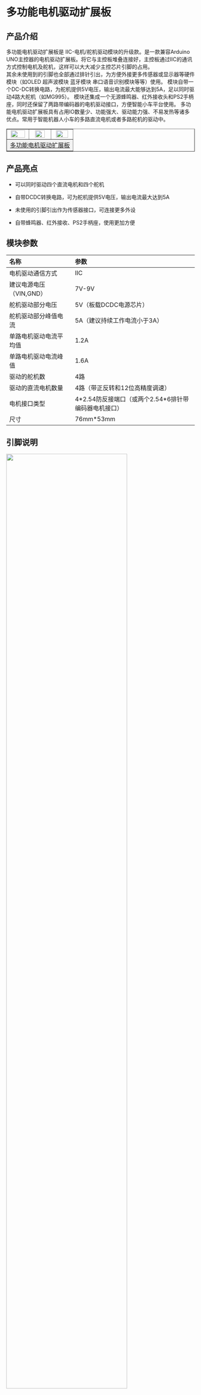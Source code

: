 # 多功能电机驱动扩展板

## 产品介绍

多功能电机驱动扩展板是 IIC-电机/舵机驱动模块的升级款。是一款兼容Arduino UNO主控器的电机驱动扩展板。将它与主控板堆叠连接好，主控板通过IIC的通讯方式控制电机及舵机，这样可以大大减少主控芯片引脚的占用。  
其余未使用到的引脚也全部通过排针引出，为方便外接更多传感器或显示器等硬件模块（如OLED 超声波模块 蓝牙模块  串口语音识别模块等等）使用。
模块自带一个DC-DC转换电路，为舵机提供5V电压，输出电流最大能够达到5A，足以同时驱动4路大舵机（如MG995）。 模块还集成一个无源蜂鸣器、红外接收头和PS2手柄座，同时还保留了两路带编码器的电机驱动接口，方便智能小车平台使用。
多功能电机驱动扩展板具有占用IO数量少、功能强大、驱动能力强、不易发热等诸多优点。常用于智能机器人小车的多路直流电机或者多路舵机的驱动中。 

<table border="1" align="center">

<tr>
  <td align="center"><img src="../img/OJXM34/14.jpg" width=95% /></td>
  <td align="center"><img src="../img/OJXM34/15.jpg" width=80% /></td>
  <td align="center"><img src="../img/OJXM34/16.jpg" width=86% /></td>
</tr>
<tr>
  <td style="background-color:rgb(232,232,232,0.5) "colspan="3" align="center"> <a href="https://item.taobao.com/item.htm?id=664667956664"><font style="font-size:16px"> 多功能电机驱动扩展板</font></a> </td>
</tr>
</table>

## 产品亮点

+ 可以同时驱动四个直流电机和四个舵机

+ 自带DCDC转换电路，可为舵机提供5V电压，输出电流最大达到5A

+ 未使用的引脚引出作为传感器接口，可连接更多外设

+ 自带蜂鸣器、红外接收、PS2手柄座，使用更加方便
  


## 模块参数

|          名称           |                         参数                          |
| :--------------------- | :---------------------------------------------------|
|       电机驱动通信方式    |                          IIC                          |
| 建议电源电压（VIN,GND） |                        7V-9V                         |
|    舵机驱动部分电压     |                5V（板载DCDC电源芯片）                 |
|  舵机驱动部分峰值电流   |             5A（建议持续工作电流小于3A）              |
| 单路电机驱动电流平均值  |                         1.2A                          |
|  单路电机驱动电流峰值   |                         1.6A                          |
|      驱动的舵机数       |                          4路                          |
|   驱动的直流电机数量    |            4路（带正反转和12位高精度调速）            |
|      电机接口类型       | 4\*2.54防反接端口（或两个2.54*6排针带编码器电机接口） |
|        尺寸         |                      76mm*53mm                       |

 

## 引脚说明

<img src="../img/OJXM34/02.jpg" width=80% />

**1.IIC信号输入接口：** 与IIC通信模块进行连接通信

**2.直流电机接口：** M1、M2、M3、M4，连接直流电机，可支持4路直流电机

**3.两路编码器接口** 不与直流电机接口同时使用

**4.舵机接口：** S1、S2、S3、S4，连接舵机，可支持4路舵机

**5.电源开关：** 控制整个扩展板电源通断

**6.外部供电接口：** 用于外接电池或其他电源，推荐电压6~12V

**7.电源指示灯Power** 

**8.PS2手柄座：** 可连接遥控器、手柄，在智能小车中，可以通过连接遥控器控制小车

**9.4P排针接口：** 可作为软串口使用、也可作为4P传感器接口

**10.串口接口：** 可进行串口通信，与arduino的硬件串口连接

**11.传感器接口：** D5~D11，将主板未使用到的引脚全部引出，作为传感器接口使用，扩展出更多的功能

**12.蜂鸣器：** 发出提示声或警报声，播放声音，默认连接arduino的A0引脚

**13.红外接收器：** 可用于产品所需的红外控制，默认连接arduino的D4引脚

**14.4P排针接口：** 默认连接arduino的D12 D13引脚，可以用于连接超声波等模块

**15.模拟排母接口：** 从左到右分别为  A2 A3 5V GND A5 A4，靠右可接OLED模块

**16.ws2812指示灯：** 默认连接arduino的A1接口



## 接口测试

### 电机舵机接口测试

电机驱动扩展板可以同时支持驱动四个直流电机和四个舵机，并且能实现直流电机的正反转和电机调速控制。外部供电接口可以用于外接电池或其他电源，推荐电压6~12V

<img src="../img/OJXM34/03.jpg" width=70% />

**Arduino IDE程序**
```C++
/*电机驱动扩展板测试程序，电机+舵机
OpenJumper
*/
#include <Openjumper_IICMotorDriver.h>

Openjumper_IICMotorDriver pwm = Openjumper_IICMotorDriver();

#define SERVOMIN 100 // 舵机角度最小值
#define SERVOMAX 400 // 舵机角度最大值

#define Server1  1//分别对应板子上的S1-S4的4个舵机接口
#define Server2  2
#define Server3  3
#define Server4  4
  
void setup() {
  Serial.begin(9600);
  Serial.println("Car test!");
  pwm.begin();//初始化
  
  pwm.motorConfig(DIRP,DIRP,DIRP,DIRP);//设置电机正方向，参数：DIRN,DIRP
}
  
void loop() {
  /*控制单个电机M3转动，速度1000
  M3：电机编号，包括M1，M2，M3，M4
  1000：速度值，取值范围在-4096-4096，负数表示反转，正数表示正转，绝对值越大表示速度越快
  */
  pwm.setMotor(M3, 1000);
  delay(500);
  
  /*控制所有电机转动，速度3000
  1000：速度值，取值范围在-4096-4096，负数表示反转，正数表示正转，绝对值越大表示速度越快
  */
  pwm.setAllMotor(3000);
  delay(500);
  
  /*分别控制所有电机转动，速度1000，速度值可不同
  1000：速度值，取值范围在-4096-4096，负数表示反转，正数表示正转，绝对值越大表示速度越快
  */
  pwm.setAllMotor(1000, 1000, 1000, 100);
  delay(500);
  
  /*控制所有电机停止
  */
  pwm.stopMotor(MAll);
  delay(500);
  
  /*控制S2号引脚输出高电平
  2：引脚编号，包括1，2，3，4或S1,S2,S3,S4分别对应板子上的S1,S2,S3,S4
  HIGH：高低电平；HIGH表示高电平，LOW表示低电平
  */
  pwm.digitalWrite(2,HIGH);
  
  /*驱动S1端口的舵机转到200的位置
  1：引脚编号，包括1，2，3，4或S1,S2,S3,S4分别对应板子上的S1,S2,S3,S4
  200：舵机转动的位置，范围在100-400，对应0度到180度
  */
  pwm.setServoPulse(1, 200);
  delay(1500);

}
```
### OLED显示屏测试

电机驱动扩展板将未使用的模拟引脚用排母引出，靠右可用作OLED接口连接OLED屏。

<img src="../img/OJXM34/06.png" width=60% />

**Arduino IDE程序**

```C++
#include <U8g2lib.h>
#include <Wire.h>

U8G2_SSD1306_128X64_NONAME_1_HW_I2C u8g2(U8G2_R0, U8X8_PIN_NONE);

void page1() {
  u8g2.setFont(u8g2_font_timR14_tf);
  u8g2.setFontPosTop();
  u8g2.setCursor(0,20);
  u8g2.print("OPENJUMPER");
  u8g2.setCursor(7,34);
  u8g2.print("OLED  TEST");
}

void setup(){
  u8g2.setI2CAddress(0x3C*2);
  u8g2.begin();
  u8g2.enableUTF8Print();

}

void loop(){
  u8g2.firstPage();
  do
  {
    page1();
  }while(u8g2.nextPage());

}
```

**Mixly图形化程序**

<img src="../img/OJXM34/08.png" width=70% />

[mixly程序下载](http://download.openjumper.cn/mixly/ojxm34-oled.mix)

### PS2手柄插座测试
***
**Arduino IDE程序**
```C++
#include <Emakefun_MotorDriver.h>
Emakefun_MotorDriver mMotorDriver = Emakefun_MotorDriver(0x60, MOTOR_DRIVER_BOARD_V5);;
PS2X *ps2x;
RGBLed *rgb;

void setup()
{
    Serial.begin(9600);
    ps2x = mMotorDriver.getSensor(E_PS2X);
    rgb = mMotorDriver.getSensor(E_RGB);
}

void loop()
{
  static int vibrate = 0;
  byte PSS_X = 0, PSS_Y = 0;
  ps2x->read_gamepad(false, vibrate); // read controller and set large motor to spin at 'vibrate' speed
  if (ps2x->ButtonDataByte()) {
    if (ps2x->Button(PSB_PAD_UP)) {     //will be TRUE as long as button is pressed
      rgb->SetRgbColor(E_RGB_ALL, RGB_WHITE);
      Serial.println("PSB_PAD_UP");
    }
    if (ps2x->Button(PSB_PAD_RIGHT)) {
      Serial.println("PSB_PAD_RIGHT");
      rgb->SetRgbColor(E_RGB_RIGHT, RGB_WHITE);
    }
    if (ps2x->Button(PSB_PAD_LEFT)) {
      rgb->SetRgbColor(E_RGB_LEFT, RGB_WHITE);
      Serial.println("PSB_PAD_LEFT");
    }
    if (ps2x->Button(PSB_PAD_DOWN)) {
      rgb->SetRgbColor(E_RGB_ALL, RGB_RED);
      Serial.println("PSB_PAD_DOWN");
    }
    vibrate = ps2x->Analog(PSAB_CROSS);  //this will set the large motor vibrate speed based on how hard you press the blue (X) button
    if (ps2x->Button(PSB_CROSS)) {             //will be TRUE if button was JUST pressed OR released
      rgb->SetRgbColor(E_RGB_LEFT, RGB_GREEN);
      Serial.println("PSB_CROSS");
    }
    if (ps2x->Button(PSB_TRIANGLE)) {
      rgb->SetRgbColor(E_RGB_RIGHT, RGB_GREEN);
      Serial.println("PSB_TRIANGLE");
    }
    if (ps2x->Button(PSB_CIRCLE)) {
      rgb->SetRgbColor(E_RGB_LEFT, RGB_BLUE);
      Serial.println("PSB_CIRCLE");
    }
    if (ps2x->Button(PSB_SQUARE)) {
      rgb->SetRgbColor(E_RGB_RIGHT, RGB_BLUE);
      Serial.println("PSB_SQUARE");
    }
    if (ps2x->Button(PSB_L1) || ps2x->Button(PSB_R1)) {
      Serial.print("Stick Values:");
      Serial.print(ps2x->Analog(PSS_LY), DEC); //Left stick, Y axis. Other options: LX, RY, RX  
      Serial.print(",");
      Serial.print(ps2x->Analog(PSS_LX), DEC); 
      Serial.print(",");
      Serial.print(ps2x->Analog(PSS_RY), DEC); 
      Serial.print(",");
      Serial.println(ps2x->Analog(PSS_RX), DEC); 
    }
  } 
  delay(50);
}
```

### 蜂鸣器测试

**Arduino IDE程序**
```C++
#include <NewTone.h>

void setup(){
  pinMode(A0, OUTPUT);
}

void loop(){
  tone(A0,220);
  delay(600);
  tone(A0,880);
  delay(600);
  noTone(A0);
  NewTone(A0,131,600);
  NewTone(A0,262,600);
  NewTone(A0,440,600);

}
```

**Mixly图形化程序**

<img src="../img/OJXM34/09.png" width=70% />

[mixly程序下载](http://download.openjumper.cn/mixly/ojxm34-buzzer.mix)

### 红外接收测试

**Arduino IDE程序**
```C++
//程序上传完成后，点击右上角串口监视器，使用红外遥控器对准板子红外接收头按下，即可看到打印出的键值数据
#include <IRremote.h>

long ir_item;
IRrecv irrecv_4(4);
decode_results results_4;

void setup(){
  Serial.begin(9600);
  irrecv_4.enableIRIn();
}

void loop(){
  if (irrecv_4.decode(&results_4)) {
    ir_item=results_4.value;
    String type="UNKNOWN";
    String typelist[18]={"UNUSED", "RC5", "RC6", "NEC", "SONY", "PANASONIC", "JVC", "SAMSUNG", "WHYNTER", "AIWA_RC_T501", "LG", "SANYO", "MITSUBISHI", "DISH", "SHARP", "DENON", "PRONTO", "LEGO_PF"};
    if(results_4.decode_type>=1&&results_4.decode_type<=17){
      type=typelist[results_4.decode_type];
    }
    Serial.println("IR TYPE:"+type+"  ");
    Serial.println(ir_item,HEX);
    irrecv_4.resume();
  } else {
  }

}
```

**Mixly图形化程序**

<img src="../img/OJXM34/10.png" width=70% />

[mixly程序下载](http://download.openjumper.cn/mixly/ojxm34-ir.mix)

### WS2812灯测试

**Arduino IDE程序**

```C++
#include <Adafruit_NeoPixel.h>

Adafruit_NeoPixel rgb_display_A1 = Adafruit_NeoPixel(3,A1,NEO_GRB + NEO_KHZ800);//声明一个RGB灯对象

uint32_t Wheel(byte WheelPos){
  if(WheelPos < 85){
    return rgb_display_A1.Color(WheelPos * 3, 255 - WheelPos * 3, 0);
  }
  else if(WheelPos < 170){
    WheelPos -= 85;
    return rgb_display_A1.Color(255 - WheelPos * 3, 0, WheelPos * 3);
  }
   else{
    WheelPos -= 170;
    return rgb_display_A1.Color(0, WheelPos * 3, 255 - WheelPos * 3);
  }
}

void rainbow(uint8_t wait){
  uint16_t i, j;
  for(j=0; j<256; j++){
    for(i=0; i<rgb_display_A1.numPixels(); i++){
      rgb_display_A1.setPixelColor(i, Wheel((i+j) & 255));
    }
    rgb_display_A1.show();
    delay(wait);
  }
}

void setup(){
  rgb_display_A1.begin();//初始化RGB灯

}

void loop(){
  for (int i = 1; i <= 3; i = i + (1)) {
    rgb_display_A1.setPixelColor((i)-1, ((200 & 0xffffff) << 16) | ((0 & 0xffffff) << 8) | 0);
  }
  rgb_display_A1.show();//每次改变RGB灯显示颜色、亮度、灯数或其他数据后需要发送改变后的数据
  delay(1000);
  for (int i = 1; i <= 3; i = i + (1)) {
    rgb_display_A1.setPixelColor((i)-1, ((0 & 0xffffff) << 16) | ((200 & 0xffffff) << 8) | 0);
  }
  rgb_display_A1.show();
  delay(1000);
  for (int i = 1; i <= 3; i = i + (1)) {
    rgb_display_A1.setPixelColor((i)-1, ((0 & 0xffffff) << 16) | ((0 & 0xffffff) << 8) | 200);
  }
  rgb_display_A1.show();
  delay(2000);
  for (int n = 0; n <= 255; n = n + (1)) {
    for (int m = 1; m <= 3; m = m + (1)) {
      rgb_display_A1.setPixelColor((m)-1, ((n & 0xffffff) << 16) | ((0 & 0xffffff) << 8) | 0);
    }
    rgb_display_A1.show();
    delay(2);
  }
  for (int n = 0; n <= 255; n = n + (1)) {
    for (int m = 1; m <= 3; m = m + (1)) {
      rgb_display_A1.setPixelColor((m)-1, (((255 - n) & 0xffffff) << 16) | ((0 & 0xffffff) << 8) | 0);
    }
    rgb_display_A1.show();
    delay(2);
  }
  for (int n = 0; n <= 255; n = n + (1)) {
    for (int m = 1; m <= 3; m = m + (1)) {
      rgb_display_A1.setPixelColor((m)-1, ((0 & 0xffffff) << 16) | ((n & 0xffffff) << 8) | 0);
    }
    rgb_display_A1.show();
    delay(2);
  }
  for (int n = 0; n <= 255; n = n + (1)) {
    for (int m = 1; m <= 3; m = m + (1)) {
      rgb_display_A1.setPixelColor((m)-1, ((0 & 0xffffff) << 16) | (((255 - n) & 0xffffff) << 8) | 0);
    }
    rgb_display_A1.show();
    delay(2);
  }
  for (int n = 0; n <= 255; n = n + (1)) {
    for (int m = 1; m <= 3; m = m + (1)) {
      rgb_display_A1.setPixelColor((m)-1, ((0 & 0xffffff) << 16) | ((0 & 0xffffff) << 8) | n);
    }
    rgb_display_A1.show();
    delay(2);
  }
  for (int n = 0; n <= 255; n = n + (1)) {
    for (int m = 1; m <= 3; m = m + (1)) {
      rgb_display_A1.setPixelColor((m)-1, ((0 & 0xffffff) << 16) | ((0 & 0xffffff) << 8) | (255 - n));
    }
    rgb_display_A1.show();
    delay(2);
  }
  rainbow(20);

}
```
**Mixly图形化程序**

<img src="../img/OJXM34/11.jpg" width=70% />

<img src="../img/OJXM34/12.jpg" width=70% />

<img src="../img/OJXM34/13.png" width=70% />

[mixly程序下载](http://download.openjumper.cn/mixly/ojxm34-ws2812.mix)

## 其他资料

[原理图下载](http://download.openjumper.cn/%E5%A4%9A%E5%8A%9F%E8%83%BD%E7%94%B5%E6%9C%BA%E9%A9%B1%E5%8A%A8%E6%89%A9%E5%B1%95%E6%9D%BF%E5%8E%9F%E7%90%86%E5%9B%BE.pdf)

[Arduino库文件下载](http://download.openjumper.cn/Openjumper_IICMotorDriver.rar)

[接口测试程序下载](https://pan.baidu.com/s/1lw9nSVzdamCZ4l-4O4OpHA?pwd=ndgh) 提取码: ndgh